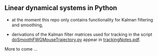 Linear dynamical systems in Python
----------------------------------

- at the moment this repo only contains functionality for Kalman filtering and smoothing,

- derivations of the Kalman filter matrices used for tracking in the script [doSmoothFWGMouseTrajectory.py](code/scripts/doSmoothFWGMouseTrajectory.py) appear in [trackingNotes.pdf](doc/trackingNotes/trackingNotes.pdf).

More to come ...

